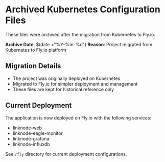 # Archived Kubernetes Configuration Files

These files were archived after the migration from Kubernetes to Fly.io.

**Archive Date**: $(date +"%Y-%m-%d")
**Reason**: Project migrated from Kubernetes to Fly.io platform

## Migration Details
- The project was originally deployed on Kubernetes
- Migrated to Fly.io for simpler deployment and management
- These files are kept for historical reference only

## Current Deployment
The application is now deployed on Fly.io with the following services:
- linknode-web
- linknode-eagle-monitor  
- linknode-grafana
- linknode-influxdb

See `/fly` directory for current deployment configurations.
